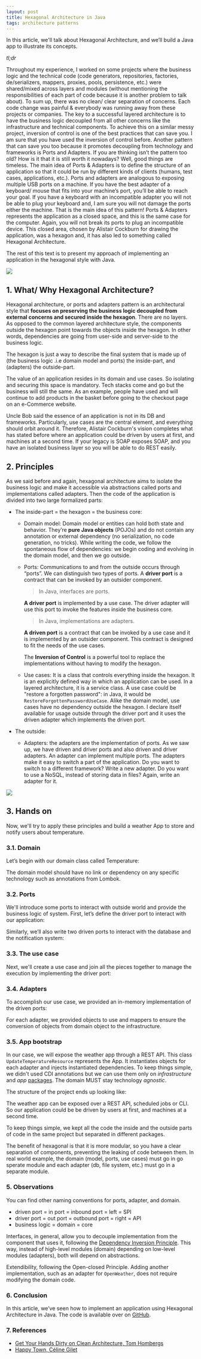 ```yaml
---
layout: post
title: Hexagonal Architecture in Java
tags: architecture patterns
---
```


In this article, we'll talk about Hexagonal Architecture, and we’ll build a Java app to illustrate its concepts.

*tl;dr*

Throughout my experience, I worked on some projects where the business logic and the technical code (code generators, repositories, factories, de/serializers, mappers, proxies, pools, persistence, etc.) were shared/mixed across layers and modules (without mentioning the responsibilities of each part of code because it is another problem to talk about). To sum up, there was no clean/ clear separation of concerns. Each code change was painful & everybody was running away from these projects or companies. The key to a successful layered architecture is to have the business logic decoupled from all other concerns like the infrastructure and technical components. To achieve this on a similar messy project, inversion of control is one of the best practices that can save you. I am sure that you have used the inversion of control before. Another pattern that can save you too because it promotes decoupling from technology and frameworks is Ports and Adapters. If you are thinking isn’t the pattern too old? How is it that it is still worth it nowadays? Well, good things are timeless. The main idea of Ports & Adapters is to define the structure of an application so that it could be run by different kinds of clients (humans, test cases, applications, etc.). Ports and adapters are analogous to exposing multiple USB ports on a machine. If you have the best adapter of a keyboard/ mouse that fits into your machine’s port, you’ll be able to reach your goal. If you have a keyboard with an incompatible adapter you will not be able to plug your keyboard and, I am sure you will not damage the ports either the machine. That is the main idea of this pattern! Ports & Adapters represents the application as a closed space, and this is the same case for the computer. Again, you will not break its ports to plug an incompatible device. This closed area, chosen by Alistair Cockburn for drawing the application, was a hexagon and, it has also led to something called Hexagonal Architecture. 

The rest of this text is to present my approach of implementing an application in the hexagonal style with Java.

![](../images/hexagonal-aeria.jpg)

## 1. What/ Why Hexagonal Architecture?

Hexagonal architecture, or ports and adapters pattern is an architectural style that **focuses on preserving the business logic decoupled from external concerns and secured inside the hexagon**. There are no layers. As opposed to the common layered architecture style, the components outside the hexagon point towards the objects inside the hexagon. In other words, dependencies are going from user-side and server-side to the business logic.

The hexagon is just a way to describe the final system that is made up of (the business logic .i.e domain model and ports) the inside-part, and (adapters) the outside-part.

The value of an application resides in its domain and use cases. So isolating and securing this space is mandatory. Tech stacks come and go but the business will still the same. As an example, people have used and will continue to add products in the basket before going to the checkout page on an e-Commerce website. 

Uncle Bob said the essence of an application is not in its DB and frameworks. Particularly, use cases are the central element, and everything should orbit around it. Therefore, Alistair Cockburn's vision completes what has stated before where an application could be driven by users at first, and machines at a second time. If your legacy is SOAP exposes SOAP, and you have an isolated business layer so you will be able to do REST easily. 

## 2. Principles

As we said before and again, hexagonal architecture aims to isolate the business logic and make it accessible via abstractions called ports and implementations called adapters. Then the code of the application is divided into two large formalized parts:

- The inside-part = the hexagon = the business core: 
  - Domain model: Domain model or entities can hold both state and behavior. They’re **pure Java objects** (POJOs) and do not contain any annotation or external dependency (no serialization, no code generation, no tricks). While writing the code, we follow the spontaneous flow of dependencies: we begin coding and evolving in the domain model, and then we go outside.
  
  - Ports: Communications to and from the outside occurs through “ports”. We can distinguish two types of ports. A **driver port** is a contract that can be invoked by an outsider component. 
  
    > In Java, interfaces are ports. 
  
    **A driver port** is implemented by a use case. The driver adapter will use this port to invoke the features inside the business core. 
  
    > In Java, implementations are adapters. 
  
    **A driven port** is a contract that can be invoked by a use case and it is implemented by an outsider component. This contract is designed to fit the needs of the use cases. 
  
    The **Inversion of Control** is a powerful tool to replace the implementations without having to modify the hexagon.
  
  - Use cases: It is a class that controls everything inside the hexagon. It is an explicitly defined way in which an application can be used. In a layered architecture, it is a service class. A use case could be "restore a forgotten password": in Java, it would be `RestoreForgottenPasswordUseCase`. Alike the domain model, use cases have no dependency outside the hexagon. I declare itself available for usage outside through the driver port and it uses the driven adapter which implements the driven port. 
- The outside: 
  
  - Adapters: the adapters are the implementation of ports. As we saw up, we have driven and driver ports and also driven and driver adapters. An adapter can implement multiple ports. The adapters make it easy to switch a part of the application. Do you want to switch to a different framework? Write a new adapter. Do you want to use a NoSQL, instead of storing data in files? Again, write an adapter for it.

![](../images/ha-general-v2.png)

## 3. Hands on

Now, we'll try to apply these principles and build a weather App to store and notify users about temperature. 

### 3.1. Domain

Let’s begin with our domain class called Temperature:

<script src="https://gist.github.com/alibenmessaoud/a0d307833282dbeea62bf5c313d075bf.js"></script>

The domain model should have no link or dependency on any specific technology such as annotations from Lombok. 

### 3.2. Ports

We'll introduce some ports to interact with outside world and provide the business logic of system. First, let’s define the driver port to interact with our application: 

<script src="https://gist.github.com/alibenmessaoud/d9c31630284161a00299a94bc226be77.js"></script>

Similarly, we’ll also write two driven ports to interact with the database and the notification system:

<script src="https://gist.github.com/alibenmessaoud/48fc27d4f94d6e8512ab06abde785920.js"></script>

<script src="https://gist.github.com/alibenmessaoud/b89e295b37b17318228c10471f7625ad.js"></script>

### 3.3. The use case

Next, we'll create a use case and join all the pieces together to manage the execution by implementing the driver port:

<script src="https://gist.github.com/alibenmessaoud/b4018900cb31b30009f4bf887dcee8ed.js"></script>

### 3.4. Adapters

To accomplish our use case, we provided an in-memory implementation of the driven ports: 

<script src="https://gist.github.com/alibenmessaoud/18e3cd2e1a1e26ef8e222f3fec066014.js"></script>

<script src="https://gist.github.com/alibenmessaoud/1dff44c85efd6f42070534feb14bf749.js"></script>

For each adapter, we provided objects to use and mappers to ensure the conversion of objects from domain object to the infrastructure. 

### 3.5. App bootstrap

In our case, we will expose the weather app through a REST API. This class `UpdateTemperatureResource` represents the App. It instantiates objects for each adapter and injects instantiated dependencies. To keep things simple, we didn't used CDI annotations but we can use them only on *infrastructure* and *app* <u>packages</u>. The domain MUST stay technology *agnostic*.  

<script src="https://gist.github.com/alibenmessaoud/2b8e3f789c2e6240a7c76e5dd97f843b.js"></script>

The structure of the project ends up looking like: 

<script src="https://gist.github.com/alibenmessaoud/de83df5efbc96c255ae5a9883643f1f5.js"></script>

The weather app can be exposed over a REST API, scheduled jobs or CLI. So our application could be be driven by users at first, and machines at a second time.

To keep things simple, we kept all the code the inside and the outside parts of code in the same project but separated in different packages. 

The benefit of hexagonal is that it is more modular, so you have a clear separation of components, preventing the leaking of code between them. In real world example, the domain (model, ports, use cases) must go in go sperate module and each adapter (db, file system, etc.) must go in a separate module. 

### 5. Observations

You can find other naming conventions for ports, adapter, and domain. 

- driven port = in port = inbound port = left = SPI
- driver port = out port = outbound port = right = API
- business logic = domain = core

Interfaces, in general, allow you to decouple implementation from the component that uses it, following the [Dependency Inversion Principle](https://martinfowler.com/articles/dipInTheWild.html). This way, instead of high-level modules (domain) depending on low-level modules (adapters), both will depend on abstractions.

Extendibility, following the Open-closed Principle. Adding another implementation, such as an adapter for `OpenWeather`, does not require modifying the domain code.

### 6. Conclusion

In this article, we’ve seen how to implement an application using Hexagonal Architecture in Java. The code is available over on [GitHub](https://github.com/alibenmessaoud/ha-bapp).

### 7. References

- [Get Your Hands Dirty on Clean Architecture, Tom Hombergs](https://www.packtpub.com/programming/get-your-hands-dirty-on-clean-architecture) 
- [Happy Town, Céline Gilet](https://github.com/celinegilet/happy-town) 